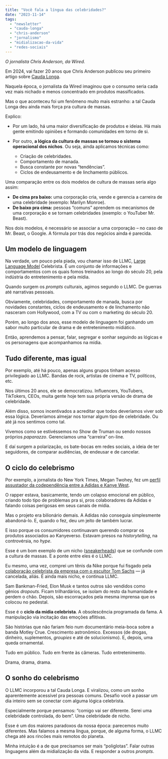 ```yaml
---
title: "Você fala a língua das celebridades?"
date: "2023-11-14"
tags: 
  - "newsletter"
  - "cauda-longa"
  - "chris-anderson"
  - "jornalismo"
  - "midializacao-da-vida"
  - "redes-sociais"
---
```


_O jornalista Chris Anderson, da Wired._

Em 2024, vai fazer 20 anos que Chris Anderson publicou seu primeiro artigo sobre [Cauda Longa](https://pt.wikipedia.org/wiki/Cauda_longa).

Naquela época, o jornalista da Wired imaginou que o consumo seria cada vez mais nichado e menos concentrado em produtos massificados.

Mas o que aconteceu foi um fenômeno muito mais estranho: a tal Cauda Longa deu ainda mais força pra cultura de massas.

Explico:

- Por um lado, há uma maior diversificação de produtos e ideias. Há mais gente emitindo opiniões e formando comunidades em torno de si.
- Por outro, **a lógica da cultura de massas se tornou o sistema operacional dos nichos**. Ou seja, ainda aplicamos técnicas como:
    
    - Criação de celebridades.
    - Comportamento de manada.
    - Busca constante por novas “tendências”.
    - Ciclos de endeusamento e de linchamento públicos.

Uma comparação entre os dois modelos de cultura de massas seria algo assim:

- **De cima pra baixo:** uma corporação cria, vende e gerencia a carreira de uma celebridade (exemplo: Marilyn Monroe).
- **De baixo pra cima:** pessoas “comuns” aprendem os mecanismos de uma corporação e se tornam celebridades (exemplo: o YouTuber Mr. Beast).

Nos dois modelos, é necessário se associar a uma corporação – no caso de Mr. Beast, o Google. A fórmula por trás dos negócios ainda é parecida.

## Um modelo de linguagem

Na verdade, um pouco pela piada, vou chamar isso de LLMC, [Large Language Model](https://en.wikipedia.org/wiki/Large_language_model) Celebrista. É um conjunto de informações e comportamentos com os quais fomos treinados ao longo do século 20, pela indústria do entretenimento e pela mídia.

Quando surgem os _prompts_ culturais, agimos segundo o LLMC. De guerras até narrativas pessoais.

Obviamente, celebridades, comportamento de manada, busca por novidades constantes, ciclos de endeusamento e de linchamento não nasceram com Hollywood, com a TV ou com o marketing do século 20.

Porém, ao longo dos anos, esse modelo de linguagem foi ganhando um sabor muito particular de drama e de entretenimento midiático.

Então, aprendemos a pensar, falar, segregar e sonhar seguindo as lógicas e os personagens que acompanhamos na mídia.

## Tudo diferente, mas igual

Por exemplo, até há pouco, apenas alguns grupos tinham acesso privilegiado ao LLMC. Bandas de rock, artistas de cinema e TV, políticos, etc.

Nos últimos 20 anos, ele se democratizou. Influencers, YouTubers, TikTokers, CEOs, muita gente hoje tem sua própria versão de drama de celebridade.

Além disso, somos incentivados a acreditar que todos deveríamos viver sob essa lógica. Deveríamos almejar nos tornar algum tipo de celebridade. Ou até já nos sentimos como tal.

Vivemos como se estivéssemos no Show de Truman ou sendo nossos próprios _paparazzo_. Gerenciamos uma “carreira” on-line.

E daí surgem a polarização, os bate-bocas em redes sociais, a ideia de ter seguidores, de comparar audiências, de endeusar e de cancelar.

## O ciclo do celebrismo

Por exemplo, a jornalista do New York Times, Megan Twohey, fez um [perfil assustador da codependência entre a Adidas e Kanye West](https://www.nytimes.com/2023/11/10/podcasts/the-daily/kanye-adidas.html?showTranscript=1).

O rapper estava, basicamente, tendo um colapso emocional em público, criando todo tipo de problemas pra si, pros colaboradores da Adidas e falando coisas perigosas em seus canais de mídia.

Mas o projeto era bilionário demais. A Adidas não conseguia simplesmente abandoná-lo. E, quando o fez, deu um jeito de também lucrar.

E isso porque os consumidores continuavam querendo comprar os produtos associados ao Kanyeverso. Estavam presos na _historytelling_, na controvérsia, no _hype_.

Esse é um bom exemplo de um nicho ([sneakerheads](https://pt.wikipedia.org/wiki/Sneakerhead)) que se confunde com a cultura de massas. E a ponte entre eles é o LLMC.

Eu mesmo, uma vez, comprei um tênis da Nike porque fui fisgado pela [colaboração celebrista da empresa com o escultor Tom Sachs](https://store.tomsachs.com/products/nikecraft-general-purpose-shoe) — já cancelada, aliás. É ainda mais nicho, e continua LLMC.

Sam Bankman-Fried, Elon Musk e tantos outros são vendidos como gênios _dropouts._ Ficam trilhardários, se isolam do resto da humanidade e perdem o chão. Depois, são escorraçados pela mesma imprensa que os colocou no pedestal.

Esse é o **ciclo da mídia celebrista**. A obsolescência programada da fama. A manipulação via incitação das emoções aflitivas.

São histórias que não fariam feio num documentário meia-boca sobre a banda Motley Crue. Crescimento astronômico. Excessos (de drogas, dinheiro, suplementos, _groupies_ e até de solucionismo). E, depois, uma queda ornamental.

Tudo em público. Tudo em frente às câmeras. Tudo entretenimento.

Drama, drama, drama.

## O sonho do celebrismo

O LLMC incorporou a tal Cauda Longa. E viralizou, como um sonho aparentemente acessível pra pessoas comuns. Desafio você a passar um dia inteiro sem se conectar com alguma lógica celebrista.

Especialmente porque pensamos: “comigo vai ser diferente. Serei uma celebridade controlada, do bem”. Uma celebridade de nicho.

Esse é um dos maiores paradoxos da nossa época: parecemos muito diferentes. Mas falamos a mesma língua, porque, de alguma forma, o LLMC chega até aos rincões mais remotos do planeta.

Minha intuição é a de que precisamos ser mais “poliglotas”. Falar outras linguagens além da midialização da vida. E responder a outros _prompts_.
